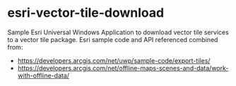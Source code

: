 # esri-vector-tile-download
Sample Esri Universal Windows Application to download vector tile services to a vector tile package.
Esri sample code and API referenced combined from: 
- https://developers.arcgis.com/net/uwp/sample-code/export-tiles/
- https://developers.arcgis.com/net/offline-maps-scenes-and-data/work-with-offline-data/
